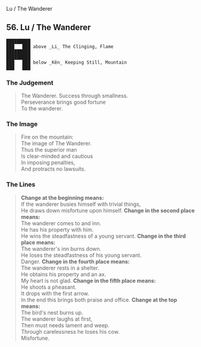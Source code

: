Lu / The Wanderer
## 56. Lu / The Wanderer
    █████████
    ███   ███ above _Li_ The Clinging, Flame  
    █████████
    █████████
    ███   ███ below _Kên_ Keeping Still, Mountain  
    ███   ███
### The Judgement
> The Wanderer. Success through smallness.  
 Perseverance brings good fortune  
 To the wanderer.
### The Image
> Fire on the mountain:  
 The image of The Wanderer.  
 Thus the superior man  
 Is clear-minded and cautious  
 In imposing penalties,  
 And protracts no lawsuits.
### The Lines

 > **Change at the beginning means:**  
 If the wanderer busies himself with trivial things,  
 He draws down misfortune upon himself.
 > **Change in the second place means:**  
 The wanderer comes to and inn.  
 He has his property with him.  
 He wins the steadfastness of a young servant.
 > **Change in the third place means:**  
 The wanderer's inn burns down.  
 He loses the steadfastness of his young servant.  
 Danger.
 > **Change in the fourth place means:**  
 The wanderer rests in a shelter.  
 He obtains his property and an ax.  
 My heart is not glad.
 > **Change in the fifth place means:**  
 He shoots a pheasant.  
 It drops with the first arrow.  
 In the end this brings both praise and office.
 > **Change at the top means:**  
 The bird's nest burns up.  
 The wanderer laughs at first,  
 Then must needs lament and weep.  
 Through carelessness he loses his cow.  
 Misfortune.



